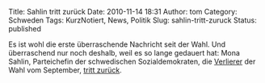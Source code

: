 Title: Sahlin tritt zurück
Date: 2010-11-14 18:31
Author: tom
Category: Schweden
Tags: KurzNotiert, News, Politik
Slug: sahlin-tritt-zuruck
Status: published

Es ist wohl die erste überraschende Nachricht seit der Wahl. Und
überraschend nur noch deshalb, weil es so lange gedauert hat: Mona
Sahlin, Parteichefin der schwedischen Sozialdemokraten, die
[Verlierer](http://www.fiket.de/2010/10/05/kleine-wahlanalyse-2/) der
Wahl vom September, [tritt
zurück](http://www.dn.se/nyheter/sverige/mona-sahlin-avgar-1.1208287).

